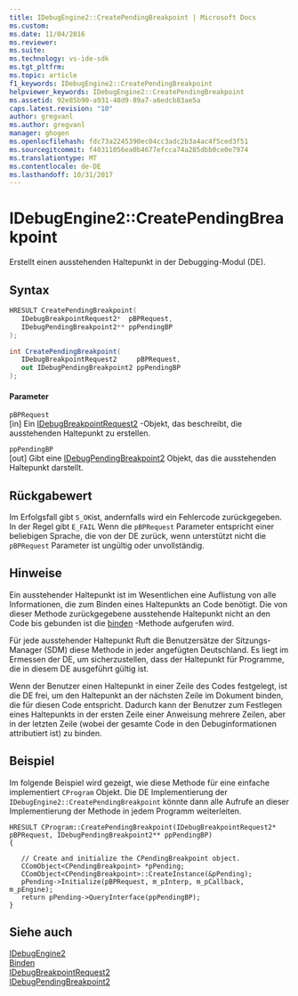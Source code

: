 ```yaml
---
title: IDebugEngine2::CreatePendingBreakpoint | Microsoft Docs
ms.custom: 
ms.date: 11/04/2016
ms.reviewer: 
ms.suite: 
ms.technology: vs-ide-sdk
ms.tgt_pltfrm: 
ms.topic: article
f1_keywords: IDebugEngine2::CreatePendingBreakpoint
helpviewer_keywords: IDebugEngine2::CreatePendingBreakpoint
ms.assetid: 92e85b90-a931-48d9-89a7-a6edcb83ae5a
caps.latest.revision: "10"
author: gregvanl
ms.author: gregvanl
manager: ghogen
ms.openlocfilehash: fdc73a2245390ec04cc3adc2b3a4ac4f5ced3f51
ms.sourcegitcommit: f40311056ea0b4677efcca74a285dbb0ce0e7974
ms.translationtype: MT
ms.contentlocale: de-DE
ms.lasthandoff: 10/31/2017
---
```

# <a name="idebugengine2creatependingbreakpoint"></a>IDebugEngine2::CreatePendingBreakpoint
Erstellt einen ausstehenden Haltepunkt in der Debugging-Modul (DE).  
  
## <a name="syntax"></a>Syntax  
  
```cpp  
HRESULT CreatePendingBreakpoint(   
   IDebugBreakpointRequest2*  pBPRequest,  
   IDebugPendingBreakpoint2** ppPendingBP  
);  
```  
  
```csharp  
int CreatePendingBreakpoint(   
   IDebugBreakpointRequest2     pBPRequest,  
   out IDebugPendingBreakpoint2 ppPendingBP  
);  
```  
  
#### <a name="parameters"></a>Parameter  
 `pBPRequest`  
 [in] Ein [IDebugBreakpointRequest2](../../../extensibility/debugger/reference/idebugbreakpointrequest2.md) -Objekt, das beschreibt, die ausstehenden Haltepunkt zu erstellen.  
  
 `ppPendingBP`  
 [out] Gibt eine [IDebugPendingBreakpoint2](../../../extensibility/debugger/reference/idebugpendingbreakpoint2.md) Objekt, das die ausstehenden Haltepunkt darstellt.  
  
## <a name="return-value"></a>Rückgabewert  
 Im Erfolgsfall gibt `S_OK`ist, andernfalls wird ein Fehlercode zurückgegeben. In der Regel gibt `E_FAIL` Wenn die `pBPRequest` Parameter entspricht einer beliebigen Sprache, die von der DE zurück, wenn unterstützt nicht die `pBPRequest` Parameter ist ungültig oder unvollständig.  
  
## <a name="remarks"></a>Hinweise  
 Ein ausstehender Haltepunkt ist im Wesentlichen eine Auflistung von alle Informationen, die zum Binden eines Haltepunkts an Code benötigt. Die von dieser Methode zurückgegebene ausstehende Haltepunkt nicht an den Code bis gebunden ist die [binden](../../../extensibility/debugger/reference/idebugpendingbreakpoint2-bind.md) -Methode aufgerufen wird.  
  
 Für jede ausstehender Haltepunkt Ruft die Benutzersätze der Sitzungs-Manager (SDM) diese Methode in jeder angefügten Deutschland. Es liegt im Ermessen der DE, um sicherzustellen, dass der Haltepunkt für Programme, die in diesem DE ausgeführt gültig ist.  
  
 Wenn der Benutzer einen Haltepunkt in einer Zeile des Codes festgelegt, ist die DE frei, um den Haltepunkt an der nächsten Zeile im Dokument binden, die für diesen Code entspricht. Dadurch kann der Benutzer zum Festlegen eines Haltepunkts in der ersten Zeile einer Anweisung mehrere Zeilen, aber in der letzten Zeile (wobei der gesamte Code in den Debuginformationen attributiert ist) zu binden.  
  
## <a name="example"></a>Beispiel  
 Im folgende Beispiel wird gezeigt, wie diese Methode für eine einfache implementiert `CProgram` Objekt. Die DE Implementierung der `IDebugEngine2::CreatePendingBreakpoint` könnte dann alle Aufrufe an dieser Implementierung der Methode in jedem Programm weiterleiten.  
  
```  
HRESULT CProgram::CreatePendingBreakpoint(IDebugBreakpointRequest2* pBPRequest, IDebugPendingBreakpoint2** ppPendingBP)     
{    
  
   // Create and initialize the CPendingBreakpoint object.  
   CComObject<CPendingBreakpoint> *pPending;    
   CComObject<CPendingBreakpoint>::CreateInstance(&pPending);    
   pPending->Initialize(pBPRequest, m_pInterp, m_pCallback, m_pEngine);    
   return pPending->QueryInterface(ppPendingBP);    
}    
```  
  
## <a name="see-also"></a>Siehe auch  
 [IDebugEngine2](../../../extensibility/debugger/reference/idebugengine2.md)   
 [Binden](../../../extensibility/debugger/reference/idebugpendingbreakpoint2-bind.md)   
 [IDebugBreakpointRequest2](../../../extensibility/debugger/reference/idebugbreakpointrequest2.md)   
 [IDebugPendingBreakpoint2](../../../extensibility/debugger/reference/idebugpendingbreakpoint2.md)